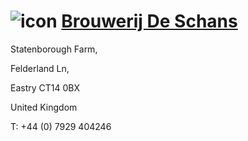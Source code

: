 # ![icon](../../../icons/Time_and_Tide_Brewing.jpeg) [Brouwerij De Schans](https://untappd.com/TimeAndTide)

Statenborough Farm,

Felderland Ln,

Eastry CT14 0BX

United Kingdom

T: +44 (0) 7929 404246
